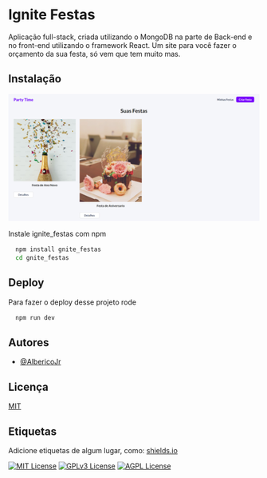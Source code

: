 # Ignite Festas

Aplicação full-stack, criada utilizando o MongoDB na parte de Back-end e no front-end utilizando o framework React.
Um site para você fazer o orçamento da sua festa, só vem que tem muito mas.
## Instalação

<img src="./public/print.png">

Instale ignite_festas com npm

```bash
  npm install gnite_festas
  cd gnite_festas
```
    
## Deploy

Para fazer o deploy desse projeto rode

```bash
  npm run dev
```


## Autores

- [@AlbericoJr](https://www.github.com/albericojr)


## Licença

[MIT](https://choosealicense.com/licenses/mit/)


## Etiquetas

Adicione etiquetas de algum lugar, como: [shields.io](https://shields.io/)

[![MIT License](https://img.shields.io/badge/License-MIT-green.svg)](https://choosealicense.com/licenses/mit/)
[![GPLv3 License](https://img.shields.io/badge/License-GPL%20v3-yellow.svg)](https://opensource.org/licenses/)
[![AGPL License](https://img.shields.io/badge/license-AGPL-blue.svg)](http://www.gnu.org/licenses/agpl-3.0)

